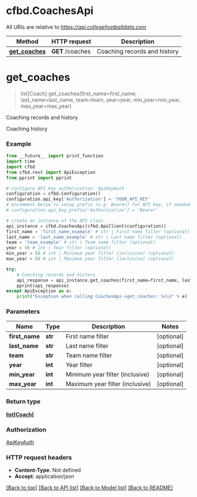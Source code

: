 # cfbd.CoachesApi

All URIs are relative to *https://api.collegefootballdata.com*

Method | HTTP request | Description
------------- | ------------- | -------------
[**get_coaches**](CoachesApi.md#get_coaches) | **GET** /coaches | Coaching records and history


# **get_coaches**
> list[Coach] get_coaches(first_name=first_name, last_name=last_name, team=team, year=year, min_year=min_year, max_year=max_year)

Coaching records and history

Coaching history

### Example
```python
from __future__ import print_function
import time
import cfbd
from cfbd.rest import ApiException
from pprint import pprint

# Configure API key authorization: ApiKeyAuth
configuration = cfbd.Configuration()
configuration.api_key['Authorization'] = 'YOUR_API_KEY'
# Uncomment below to setup prefix (e.g. Bearer) for API key, if needed
# configuration.api_key_prefix['Authorization'] = 'Bearer'

# create an instance of the API class
api_instance = cfbd.CoachesApi(cfbd.ApiClient(configuration))
first_name = 'first_name_example' # str | First name filter (optional)
last_name = 'last_name_example' # str | Last name filter (optional)
team = 'team_example' # str | Team name filter (optional)
year = 56 # int | Year filter (optional)
min_year = 56 # int | Minimum year filter (inclusive) (optional)
max_year = 56 # int | Maximum year filter (inclusive) (optional)

try:
    # Coaching records and history
    api_response = api_instance.get_coaches(first_name=first_name, last_name=last_name, team=team, year=year, min_year=min_year, max_year=max_year)
    pprint(api_response)
except ApiException as e:
    print("Exception when calling CoachesApi->get_coaches: %s\n" % e)
```

### Parameters

Name | Type | Description  | Notes
------------- | ------------- | ------------- | -------------
 **first_name** | **str**| First name filter | [optional] 
 **last_name** | **str**| Last name filter | [optional] 
 **team** | **str**| Team name filter | [optional] 
 **year** | **int**| Year filter | [optional] 
 **min_year** | **int**| Minimum year filter (inclusive) | [optional] 
 **max_year** | **int**| Maximum year filter (inclusive) | [optional] 

### Return type

[**list[Coach]**](Coach.md)

### Authorization

[ApiKeyAuth](../README.md#ApiKeyAuth)

### HTTP request headers

 - **Content-Type**: Not defined
 - **Accept**: application/json

[[Back to top]](#) [[Back to API list]](../README.md#documentation-for-api-endpoints) [[Back to Model list]](../README.md#documentation-for-models) [[Back to README]](../README.md)

